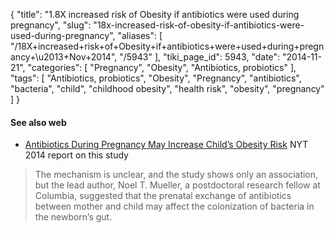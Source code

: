{
    "title": "1.8X increased risk of Obesity if antibiotics were used during pregnancy",
    "slug": "18x-increased-risk-of-obesity-if-antibiotics-were-used-during-pregnancy",
    "aliases": [
        "/18X+increased+risk+of+Obesity+if+antibiotics+were+used+during+pregnancy+\u2013+Nov+2014",
        "/5943"
    ],
    "tiki_page_id": 5943,
    "date": "2014-11-21",
    "categories": [
        "Pregnancy",
        "Obesity",
        "Antibiotics, probiotics"
    ],
    "tags": [
        "Antibiotics, probiotics",
        "Obesity",
        "Pregnancy",
        "antibiotics",
        "bacteria",
        "child",
        "childhood obesity",
        "health risk",
        "obesity",
        "pregnancy"
    ]
}


#### See also web

* [Antibiotics During Pregnancy May Increase Child’s Obesity Risk](http://well.blogs.nytimes.com/2014/11/21/antibiotics-during-pregnancy-may-increase-childs-obesity-risk/?_r=0) NYT 2014 report on this study

> The mechanism is unclear, and the study shows only an association, but the lead author, Noel T. Mueller, a postdoctoral research fellow at Columbia, suggested that the prenatal exchange of antibiotics between mother and child may affect the colonization of bacteria in the newborn’s gut.